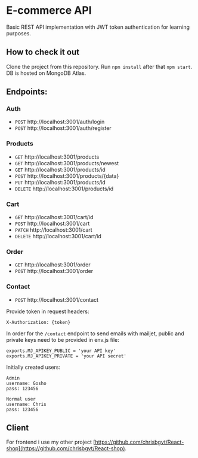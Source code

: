 # E-commerce API

Basic REST API implementation with JWT token authentication for learning purposes.

## How to check it out

Clone the project from this repository. Run `npm install` after that `npm start`. DB is hosted on MongoDB Atlas.

## Endpoints:
### Auth
- `POST` http://localhost:3001/auth/login 
- `POST` http://localhost:3001/auth/register
### Products
- `GET` http://localhost:3001/products
- `GET` http://localhost:3001/products/newest
- `GET` http://localhost:3001/products/id
- `POST` http://localhost:3001/products/{data}
- `PUT` http://localhost:3001/products/id
- `DELETE` http://localhost:3001/products/id
### Cart
- `GET` http://localhost:3001/cart/id
- `POST` http://localhost:3001/cart
- `PATCH` http://localhost:3001/cart
- `DELETE` http://localhost:3001/cart/id
### Order
- `GET` http://localhost:3001/order
- `POST` http://localhost:3001/order
### Contact
- `POST` http://localhost:3001/contact


Provide token in request headers:
```
X-Authorization: {token}
```

In order for the `/contact` endpoint to send emails with mailjet, public and private keys need to be provided in env.js file:
```
exports.MJ_APIKEY_PUBLIC = 'your API key'
exports.MJ_APIKEY_PRIVATE = 'your API secret'
```

Initially created users:
```
Admin
username: Gosho
pass: 123456
```
```
Normal user
username: Chris
pass: 123456
```

## Client

For frontend i use my other project [https://github.com/chrisbgvt/React-shop](https://github.com/chrisbgvt/React-shop).